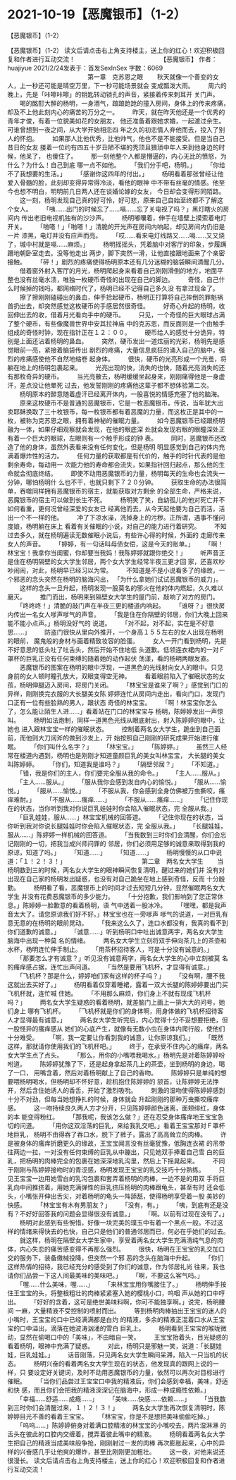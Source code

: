 # 2021-10-19【恶魔银币】（1-2）



【恶魔银币】（1-2）



【恶魔银币】（1-2）
 读文后请点击右上角支持楼主，送上你的红心！欢迎积极回复和作者进行互动交流！ 　　　　　　　　　　　　　　【恶魔银币】
 作者：huajiyue 2021/2/24发表于：首发SexInSex 字数：6069
 　　　　　　　　　　　　　第一章　克苏恩之眼
 　　秋天就像一个善变的女人，上一秒还可能是晴空万里，下一秒可能场景就会 变成瓢泼大雨。
 　　周六的晚上，先是「咔嚓咔嚓」的钥匙转动锁孔的声音，紧接着传来刺耳开 关门声。
 　　喝的酩酊大醉的杨明，一身酒气，踉踉跄跄的撞入房间，身体上的传来疼痛， 却及不上他此刻内心的痛苦的万分之一。
 　　昨天，就在昨天他还是一个优秀的青年才俊，有着一位貌美如花的女朋友， 他还准备着跟她求婚，一起渡过余生。可谁曾想到一夜之间，从大学开始相恋四 年之久的初恋情人弃他而去，投入了别人的怀抱。
 　　如果那人比他优秀，比他帅气，他也不是不能接受。但是当自己昔日的女友 搂着一位约有四五十岁丑陋不堪的秃顶且猥琐中年人来到他身边的时候，他呆了， 也傻住了。
 　　那一刻他整个人都是懵逼的，内心无比的愤怒，为什么？为什么！自己到底 哪一点不如他。
 　　「我们分手吧，杨明。」
 　　「你给不了我想要的生活。」
 　　「感谢你这四年的付出。」
 　　杨明看着那张曾经让他爱入骨髓的脸，此刻却变得异常得冷淡，看他的眼神 中不带有丝毫的情感。他至今也想不明白，明明前几日两人还在谈婚论嫁的女友， 今日却会变得形同陌路。
 　　这一刻，杨明发现自己真的好可怜，好可悲，原来自己自始至终都不了解这 个女人。
 　　「咦……出门的时候忘了……嗝……忘了关电视了吗？」黑灯瞎火的房间内 传出老旧电视机独有的沙沙声。
 　　杨明嘟囔着，伸手在墙壁上摸索着电灯开关。
 　　「啪嗒！」「啪嗒！」清脆的开光声在房间内响起，却见房间内仍旧是一片 漆黑，电灯并没有应声而亮。
 　　「哎……看来电灯线路又……嗝……又又烧了，城中村就是嗝……麻烦。」
 　　杨明摇摇头，凭着脑中对客厅的印象，步履蹒跚地朝卧室走去。没等他走出 两步，脚下突然一滑，让他直接跟地面来了个亲密接触。
 　　「砰！」剧烈的疼痛使得杨明原本还有几分迷糊的脑袋瞬间清醒几分。
 　　借着窗外射入客厅的月光，杨明爬起身来看着自己刚刚滑倒的地方，地面平 整也没有丝毫水渍，唯独一枚硬币奇怪的出现在自己的脚边。
 　　奇怪，自己什么时候掉的钱吗，都网络时代了，杨明已经不记得自己多久没 有拿过现金了。
 　　擦了擦刚刚磕碰出的鼻血，伸手拾起硬币，杨明正打算将自己摔倒的罪魁祸 首扔出去，却突然感觉这枚硬币的手感居然很奇怪。
 　　好奇心升起的杨明，收回伸出去的收，借着月光看向手中的硬币。
 　　只见，一个奇怪的巨大眼球占满了整个硬币，有些像魔兽世界中安其拉神庙 中的克苏恩，而反面则是一个由触手组成的奇怪时钟，现在指针正在１２：００。
 　　硬币给人的感觉十分诡异，特别是上面还沾着杨明的鼻血。
 　　突然，硬币发出一道炫丽的光彩，杨明先是感觉眼前一亮，紧接着脑袋传出 剧烈的疼痛，大量信息疯狂的涌入自己的脑中，强烈的疼痛感使他不自然地缩卷 起身体。
 　　很快，硬币的光亮形成一个光茧，将躺在地上的杨明包裹起来。
 　　光亮出现的快，消失的也快，随着光亮消失的还有那枚奇异的硬币。
 　　当光亮散去，杨明缓缓坐起身来，刚刚痛得他是一身虚汗，差点没让他晕死 过去，他发誓刚刚的疼痛他这辈子都不想体验第二次。
 　　杨明原本的醉意随着虚汗已经离开体内，一股喜悦的情感充塞了他的脑海。
 　　原来这枚硬币不是普通的恶魔银币，它是一枚恶魔银币。传说，当年犹大出 卖耶稣换取了三十枚银币，每一枚银币都有着恶魔的力量，而这枚正是其中的一 枚，被称为克苏恩之眼，拥有着神秘的催眠力量。
 　　如今恶魔银币已经跟杨明融为一体，如果仔细观察就会发现，在他的眼底深 处就会发现右眼的眼瞳深处正有着一个巨大的眼球，左眼则有一个触手形成的钟 表。
 　　同时，恶魔银币还改造了他的身体，虽然外表看来没有任何变化，但是杨明 明显感觉到自己的体内充满着爆炸性的活力。
 　　任何力量的获取都是有代价的，触手的时针代表的是他剩余寿命，每动用一 次能力他的寿命都会流失，如果指针回归起点，那么他的生命就会彻底终结。
 　　即使不动用恶魔银币的力量，杨明每天的生命也会流失一分钟，哪怕杨明什 么也不干，也就只剩下７２０分钟。
 　　获取生命的办法很简单，吞噬同样拥有恶魔银币的宿主，就能获取对方剩余 的全部生命，严格来说，恶魔银币的宿主可以做到长生不死。
 　　杨明笑了笑，自幼孤儿的他对死亡并不如何看重，更何况曾经深爱的女友已 经离他而去，从今天起他要为自己而活，活出一个不一样的他。
 　　冲了下凉水澡，洗掉身上的污秽。正所谓，遇事不懂问度娘，杨明躺在床上 看着有关催眠的小说，对自己的能力进行着研究。
 　　不知过去多久，就在杨明遍读无数催眠小说后，有些许心得的时候，外面的 走廊传来女人的声音。
 　　「婷婷，有一句话叫母债女偿，这是今天的账单。」
 　　「啊！林宝宝！我拿你当闺蜜，你却要当我妈！我陈婷婷就跟你绝交！」
 　　听声音正是住在杨明隔壁的女大学生邻居，两个女大学生经常半夜三更才回 家，还喜欢吵吵闹闹，对此，杨明早已经习以为常。
 　　不知道是不是小说看多了的缘故，一个邪恶的念头突然在杨明的脑海闪出， 「为什么拿她们试试恶魔银币的威力」。
 　　这样的念头一旦升起，杨明发现一股莫名的邪火在他的体内燃起，久久难以 磨灭。
 　　推门而出，杨明来到隔壁女大学生的屋门前，敲响了对方的房门。
 　　「咚咚咚！」清脆的敲门声在半夜三更的楼道内响起。
 　　「谁呀？」很快房内传出一名女人嗲声嗲气的声音。
 　　「我是住在你隔壁的邻居，你们大晚上回来能不能小点声。」杨明没好气的 说道。
 　　「对不起，对不起，实在是不好意思……」
 　　防盗门很快从里向外推开，一个身高１５５左右的女人出现在杨明的眼前， 魔鬼般的身材与画着精致妆容的脸蛋。
 　　女人一开门看到杨明，先是不好意思的低头吐了吐舌头，然后开始不住地低 头道歉。低领连衣裙内的一对Ｆ罩杯的巨乳正没有任何束缚的随着她的动作起伏 荡漾，看的杨明两眼发直。
 　　恶魔银币的图案在杨明的眼中浮现，一道黑色的光线射向女人的眼中。只见 身前的女人顿时瞳孔放大，双眼变得空无神。
 　　看着眼前陷入了催眠状态的女孩，杨明伸腿迈入房间，将房门关闭。
 　　「林宝宝是谁来了啊？」感觉到门口的异样，刚刚换完衣服的大长腿美女陈 婷婷连忙从房间内走出，看向门口，发现门口正有一位有些脸熟的男人，跟状态 奇怪的林宝宝。
 　　「啊！林宝宝你怎么了，怎么能让陌生人进……」看着站在门口的林宝宝与 杨明，陈婷婷发出一声惊叫。
 　　杨明如法炮制，同样一道黑色光线从眼底射出，射入陈婷婷的眼中，让她也 进入跟林宝宝一样的催眠状态。
 　　控制着两名女大学生，跪坐到自己面前，而他则大刀阔斧的做到沙发上，开 始按照自己刚刚的研究成果开始进行催眠。
 　　「你们叫什么名字？」
 　　「林宝宝。」
 　　「陈婷婷。」
 　　虽然三人经常在楼道内遇到，杨明也是刚刚才知道童颜巨乳的美女叫林宝宝， 大长腿的美女叫陈婷婷。
 　　「你们，知道我是谁吗？」
 　　「隔壁邻居？」
 　　「不知道。」
 　　「错，我是你们的主人，你们要完全服从我的命令。」
 　　「主人……服从。」
 　　「主人……服从。」
 　　「服从我你会感到发自内心的愉悦。」
 　　「服从……愉悦。」
 　　「服从……愉悦。」
 　　「不服从我，你会感到全身仿佛被万虫撕咬，瘙痒难耐。」
 　　「不服从……瘙痒……」
 　　「不服从……瘙痒……」
 　　「记住你现在的状态，当你听到我对你说巨乳娃娃时你会陷入催眠状态，完 全服从我。」
 　　「巨乳娃娃，服从……」林宝宝机械的回答道。
 　　「记住你现在的状态，当你听到我对你说长腿娃娃时你会陷入催眠状态，完 全服从我。」
 　　「长腿娃娃，服从……」陈婷婷一样机械的回答道。
 　　「当我数到三时你们会清醒，你们会忘记刚刚的一切，把我当成兴师问罪的 邻居，你们必须用足够的诚意来取得到我的原谅，知道了吗。」
 　　「知道……」
 　　「知道……」
 　　杨明慢慢的从口中说道：「１！２！３！」
 　　　　　　　　　　　　第二章　两名女大学生
 　　当杨明数到三的时候，两名女大学生的眼神瞬间恢复清明，醒过来的她们并 没有对出现在自己家的杨明发出疑惑，也没有对自己跪坐在地上感到奇怪，反而 十分殷勤。
 　　杨明看了看，恶魔银币上的时间才过去短短几分钟，显然催眠两名女大学生 并没有花费恶魔银币的多少能力。
 　　「十分抱歉，我们影响到了您正常休息。」陈婷婷一脸歉意的看着杨明，语 气中透着一股冰冷。
 　　「嘿嘿，都是我声音太大了。请您原谅我们好不好。」林宝宝也在一旁嗲声 嗲气的说道，一对巨乳有意无意的在杨明的眼前晃动。
 　　「我来这么久了，连口水都没有，我真的看不到你们道歉的诚意。」
 　　「诚意……」听到杨明口中吐出诚意两字，两名女大学生脑海中出现一种莫 名的情绪。
 　　两名女大学生立刻将双手伸向茶几上的茶壶和水杯，杨明连忙伸手制止。
 　　「用茶杯招待客人，可是十分没有诚意的。」
 　　「那要怎么才有诚意？」听见没有诚意两字，两名女大学生的心中立刻被莫 名的瘙痒感占据，连忙出声问道。
 　　「当然是要用飞机杯，才显得有诚意。」
 　　「飞机杯？那是什么，婷婷咱们家有这样的杯子吗？」
 　　「没有啊，腰不我这就出去买好了。」
 　　杨明看着仅穿着睡裙，露着一双大长腿的陈婷婷要出门买飞机杯就，连忙喊 住她。
 　　「不用那么麻烦，你们身上不就有现成飞机杯吗？」
 　　两名女大学生疑惑的看着杨明，就差脑门上画上一排大大的问号，她们身上 哪有飞机杯。
 　　「飞机杯就是你们的身体啊，用身体做的飞机杯招待客人才显得最有诚意。」
 　　两名女大学生听完后，内心觉得十分不妥想要拒绝，但一股怪异的瘙痒感从 她们的心底产生，就像有无数小虫在身体内爬行般，使他们十分难受。
 　　「啊，我一定要让你看到我的诚意，让你原谅我们。」
 　　「既然这样，那就请你使用我们的飞机杯吧。」
 　　终于，在承受不住内心的瘙痒，两名女大学生点了点头。
 　　「那么，用你的小嘴喂我喝水。」杨明先是对着陈婷婷吩咐道。
 　　陈婷婷犹豫了下，还是起身拿起茶几上的茶壶，坐到杨明的身边，喝了一口， 用嘴含着，然后对着杨明献上了自己的香吻。
 　　陈婷婷只是单纯的想要喂杨明喝水，但杨明却不怀好意，趁机抱住陈婷婷的 颔首，让陈婷婷无法挣开，然后含住她诱人的香舌，开始了激烈吸吮。
 　　刺激的湿吻使得陈婷婷感到十分不对劲，但每当她想挣扎的时候，身体就会 升起刚刚的那种万虫撕咬瘙痒感。
 　　这一吻持续良久两人方才分开，只见陈婷婷颜色迷离，面颊绯红，身体的本 能变得粉红。
 　　「那我呢，我该怎么做？」还在忍受身体瘙痒地王宝宝急切的问道。
 　　「用你这双淫荡的巨乳，来给我乳交吧。」看着王宝宝那对Ｆ罩杯地巨乳， 杨明不由得吞了吞口水，脱下了裤子，露出了高高耸立的肉棒。
 　　许是被身体的瘙痒折磨更久的缘故，王宝宝闻言没有丝毫犹豫，低胸连衣裙 的吊带往两边一拉，一对没有任何束缚的巨乳从中蹦出，只见她双手捧着自己雪 白的巨乳，把杨明的肉棒完全的包裹在她深深地乳沟里，然后上下摇晃起来。
 　　不同于刚刚与陈婷婷接吻时的青涩感，杨明发现王宝宝的乳交技巧十分熟练。
 　　只见王宝宝一边用她雪白的乳沟包裹和套弄着杨明的肉棒，一边不是的用双 手将巨乳向中间推挤着，用她充满弹性的巨乳挤压杨明的肉棒跟龟头，甚至有时 还会低头，小嘴张开伸出舌尖，对着杨明的龟头一阵舔舐，使得杨明享受着一股 美妙的快感。
 　　「林宝宝有木有男朋友？」
 　　「没有，有。」
 　　「咦，到底有还是没有？不好好回答我的问题会显得很没有诚意。」
 　　「啊。以前有过现在没有了。」
 　　杨明对此感到有些惋惜，好像一块完美的璞玉中有着一个黑点一般。不过这 样的情绪来得快去的也快，自己只是他们的普通邻居而已，何必在乎她们的过去。
 　　就这样，杨明在隔壁女大学生家中，享受着两名女大学生充满清纯气息的肉 体，内心失恋的痛苦感变得不再那么强烈。
 　　很快，杨明在王宝宝的乳交加口交的服务下，装备缴械投降，但突然一个邪 恶的念头在脑海中升起。
 　　「你们这样热情的招待，我已经充分的感受到了你们的诚意，作为邻居礼尚 往来，我也请你们品尝一下这人间最美味的美味吧。」
 　　「啊，不要这么客气吗。」
 　　「喔……什么美味，喔……」
 　　「来林宝宝用你嘴接住了。」
 　　杨明伸手按住王宝宝的头，将整根粗壮的肉棒紧紧塞入她的樱桃小口，呜咽 声从她的口中哼出。
 　　「好好的含着，这可是绝世美味料啊，你可不能独享啊。」说完，杨明腰间 一麻，大量精液不受控制的喷射而出。
 　　等到杨明肉棒抽出王宝宝的迷人的小嘴时，王宝宝的口中已经满满都是白灼 的精液，多余的精液正混着口水从王宝宝的口中溢出，滴落在她波涛汹涌的雪白 巨乳上。
 　　杨明看到王宝宝的喉咙微动，显然在偷喝口中的「美味」，不由暗自一笑。
 　　王宝宝抬着头，目光疑惑的看着杨明，眼神中充满了疑惑。
 　　对此，杨明只是邪魅一笑，说道：「长腿娃娃，巨乳娃娃。」
 　　话音刚落，只见两名女大学生瞬间呆滞，陷入一只当机的状态。
 　　杨明兴奋的看着两名女大学生现在的状态，他发现真的跟网上说的一样，只 要设定好关键词，及时不动用恶魔银币的力量，依然可以再次对目标进行催眠。
 　　「当你们品尝过王宝宝口中我的精液后，你们会感到幸福，美味，舒适和快 感，而且你们会把我的精液深深记在脑海中，形成一种成瘾性依赖。」
 　　「幸福……舒适……成瘾……」
 　　「美味……快感……依赖……」
 　　「当我数到三时你们会清醒过来，１！２！３！」
 　　两名女大学生再次恢复清明时，陈婷婷目光不善的看着王宝宝。
 　　「林宝宝，你是不是想把美味偷偷吃掉。」
 　　「呜呜……」陈婷婷俯身对着满口腔精液的林宝宝的小嘴咬去，两片湿淋淋 的舌头在彼此的口腔内交缠着，搅弄着彼此嘴中的精液。
 　　杨明看着两名女大学生把自己的精液当成美味般争抢，刚刚射过一发的肉棒 再次膨胀起来，心中的异样的兴奋感几乎让他爽的爆炸，甚至比刚刚更加粗壮。
 　　这一夜，对他来说还很漫长。
 读文后请点击右上角支持楼主，送上你的红心！欢迎积极回复和作者进行互动交流！



